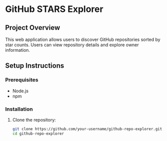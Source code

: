 # GitHub STARS Explorer

## Project Overview
This web application allows users to discover GitHub repositories sorted by star counts. Users can view repository details and explore owner information.

## Setup Instructions

### Prerequisites
- Node.js
- npm

### Installation
1. Clone the repository:
   ```bash
   git clone https://github.com/your-username/github-repo-explorer.git
   cd github-repo-explorer
